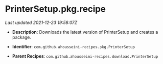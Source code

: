 # PrinterSetup.pkg.recipe

_Last updated 2021-12-23 19:58:07Z_

- **Description**: Downloads the latest version of PrinterSetup and creates a package.

- **Identifier**: `com.github.ahousseini-recipes.pkg.PrinterSetup`

- **Parent Recipes**: `com.github.ahousseini-recipes.download.PrinterSetup`